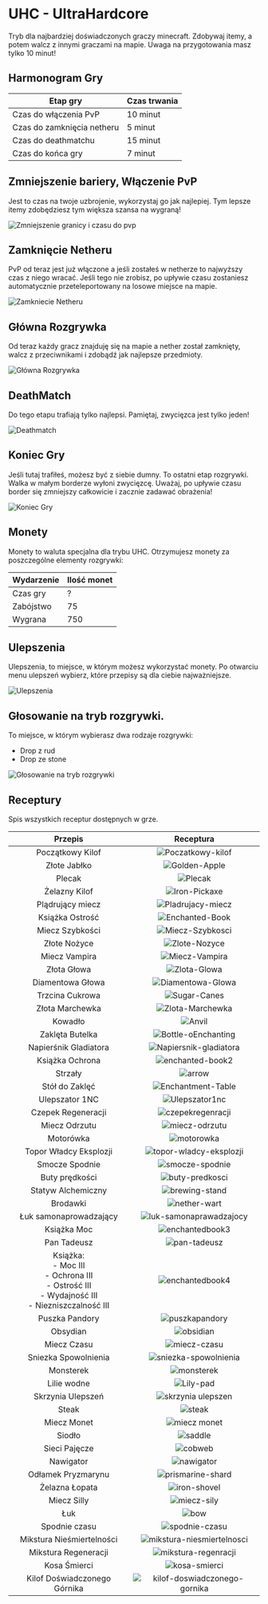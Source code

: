 # UHC - UltraHardcore


Tryb dla najbardziej doświadczonych graczy minecraft. Zdobywaj itemy, a potem walcz z innymi graczami na mapie. Uwaga na przygotowania masz tylko 10 minut!

## Harmonogram Gry

|          Etap gry          | Czas trwania |
|----------------------------|--------------|
|    Czas do włączenia PvP   |   10 minut   |
| Czas do zamknięcia netheru |    5 minut   |
|     Czas do deathmatchu    |   15 minut   |
|      Czas do końca gry     |    7 minut   |

## Zmniejszenie bariery, Włączenie PvP

Jest to czas na twoje uzbrojenie, wykorzystaj go jak najlepiej. Tym lepsze itemy zdobędziesz tym większa szansa na wygraną!

![Zmniejszenie granicy i czasu do pvp](/assets/uhc/zmniejszenie-granicy-i-czasu-do-pvp.png)

## Zamknięcie Netheru


PvP od teraz jest już włączone a jeśli zostałeś w netherze to najwyższy czas z niego wracać. Jeśli tego nie zrobisz, po upływie czasu zostaniesz automatycznie przeteleportowany na losowe miejsce na mapie.

![Zamkniecie Netheru](/assets/uhc/zamkniecie-netheru.png)

## Główna Rozgrywka

Od teraz każdy gracz znajduję się na mapie a nether został zamknięty, walcz z przeciwnikami i zdobądź jak najlepsze przedmioty.

![Główna Rozgrywka](/assets/uhc/glowna-rozgrywka.png)

## DeathMatch

Do tego etapu trafiają tylko najlepsi. Pamiętaj, zwycięzca jest tylko jeden!

![Deathmatch](/assets/uhc/deathmatch.png)

## Koniec Gry

Jeśli tutaj trafiłeś, możesz być z siebie dumny. To ostatni etap rozgrywki. Walka w małym borderze wyłoni zwycięzcę. Uważaj, po upływie czasu border się zmniejszy całkowicie i zacznie zadawać obrażenia!

![Koniec Gry](/assets/uhc/koniec-gry.png)

## Monety

Monety to waluta specjalna dla trybu UHC. Otrzymujesz monety za poszczególne elementy rozgrywki:

| Wydarzenie | Ilość monet | 
|------------|-------------|
|  Czas gry  |      ?      |   
|  Zabójstwo |      75     |   
|   Wygrana  |     750     |   

## Ulepszenia

Ulepszenia, to miejsce, w którym możesz wykorzystać monety. Po otwarciu menu ulepszeń wybierz, które przepisy są dla ciebie najważniejsze.

![Ulepszenia](/assets/uhc/ulepszenia-poprawne.png)

## Głosowanie na tryb rozgrywki.

To miejsce, w którym wybierasz dwa rodzaje rozgrywki:

- Drop z rud
- Drop ze stone

![Głosowanie na tryb rozgrywki](/assets/uhc/glosowanie-na-tryb-rozgrywki.png)

## Receptury

Spis wszystkich receptur dostępnych w grze.

|                                               Przepis                                                |                                   Receptura                                   |
|:----------------------------------------------------------------------------------------------------:|:-----------------------------------------------------------------------------:|
|                                           Początkowy Kilof                                           |             ![Poczatkowy-kilof](/assets/uhc/Poczatkowy-kilof.png)             |
|                                             Złote Jabłko                                             |                 ![Golden-Apple](/assets/uhc/Golden-Apple.png)                 |
|                                                Plecak                                                |                       ![Plecak](/assets/uhc/Plecak.png)                       |
|                                            Żelazny Kilof                                             |                 ![Iron-Pickaxe](/assets/uhc/Iron-Pickaxe.png)                 |
|                                           Plądrujący miecz                                           |             ![Pladrujacy-miecz](/assets/uhc/Pladrujacy-miecz.png)             |
|                                           Książka Ostrość                                            |               ![Enchanted-Book](/assets/uhc/enchanted-book.png)               |
|                                           Miecz Szybkości                                            |              ![Miecz-Szybkosci](/assets/uhc/miecz-szybkosci.png)              |
|                                             Złote Nożyce                                             |                 ![Zlote-Nozyce](/assets/uhc/zlote-nozyce.png)                 |
|                                            Miecz Vampira                                             |                ![Miecz-Vampira](/assets/uhc/miecz-vampira.png)                |
|                                             Złota Głowa                                              |                  ![Zlota-Glowa](/assets/uhc/zlota-glowa.png)                  |
|                                           Diamentowa Głowa                                           |             ![Diamentowa-Glowa](/assets/uhc/diamentowa-glowa.png)             |
|                                           Trzcina Cukrowa                                            |                  ![Sugar-Canes](/assets/uhc/sugar-canes.png)                  |
|                                           Złota Marchewka                                            |              ![Zlota-Marchewka](/assets/uhc/zlota-marchewka.png)              |
|                                               Kowadło                                                |                        ![Anvil](/assets/uhc/anvil.png)                        |
|                                           Zaklęta Butelka                                            |           ![Bottle-oEnchanting](/assets/uhc/Bottle-oEnchanting.png)           |
|                                        Napierśnik Gladiatora                                         |        ![Napiersnik-gladiatora](/assets/uhc/Napiersnik-gladiatora.png)        |
|                                           Książka Ochrona                                            |              ![enchanted-book2](/assets/uhc/enchanted-book2.png)              |
|                                               Strzały                                                |                        ![arrow](/assets/uhc/arrow.png)                        |
|                                            Stół do Zaklęć                                            |            ![Enchantment-Table](/assets/uhc/Enchantment-Table.png)            |
|                                            Ulepszator 1NC                                            |                ![Ulepszator1nc](/assets/uhc/Ulepszator1nc.png)                |
|                                          Czepek Regeneracji                                          |             ![czepekregenracji](/assets/uhc/czepekregenracji.png)             |
|                                            Miecz Odrzutu                                             |                ![miecz-odrzutu](/assets/uhc/miecz-odrzutu.png)                |
|                                              Motorówka                                               |                    ![motorowka](/assets/uhc/motorowka.png)                    |
|                                        Topor Władcy Eksplozji                                        |       ![topor-wladcy-eksplozji](/assets/uhc/topor-wladcy-eksplozji.png)       |
|                                            Smocze Spodnie                                            |               ![smocze-spodnie](/assets/uhc/smocze-spodnie.png)               |
|                                            Buty prędkości                                            |               ![buty-predkosci](/assets/uhc/buty-predkosci.png)               |
|                                          Statyw Alchemiczny                                          |                ![brewing-stand](/assets/uhc/brewing-stand.png)                |
|                                               Brodawki                                               |                  ![nether-wart](/assets/uhc/nether-wart.png)                  |
|                                        Łuk samonaprowadzający                                        |       ![luk-samonaprawadzajocy](/assets/uhc/luk-samonaprawadzajocy.png)       |
|                                             Książka Moc                                              |               ![enchantedbook3](/assets/uhc/enchantedbook3.png)               |
|                                             Pan Tadeusz                                              |                  ![pan-tadeusz](/assets/uhc/pan-tadeusz.png)                  |
| Książka:<br>- Moc III<br>- Ochrona III<br>- Ostrość III<br>- Wydajność III<br>- Niezniszczalność III |               ![enchantedbook4](/assets/uhc/enchantedbook4.png)               |
|                                            Puszka Pandory                                            |                ![puszkapandory](/assets/uhc/puszkapandory.png)                |
|                                               Obsydian                                               |                     ![obsidian](/assets/uhc/obsidian.png)                     |
|                                             Miecz Czasu                                              |                  ![miecz-czasu](/assets/uhc/miecz-czasu.png)                  |
|                                         Sniezka Spowolnienia                                         |         ![sniezka-spowolnienia](/assets/uhc/sniezka-spowolnienia.png)         |
|                                              Monsterek                                               |                    ![monsterek](/assets/uhc/monsterek.png)                    |
|                                             Lilie wodne                                              |                     ![Lily-pad](/assets/uhc/Lily-pad.png)                     |
|                                          Skrzynia Ulepszeń                                           |            ![skrzynia ulepszen](/assets/uhc/skrzynia-ulepszen.png)            |
|                                                Steak                                                 |                        ![steak](/assets/uhc/steak.png)                        |
|                                             Miecz Monet                                              |                  ![miecz monet](/assets/uhc/miecz-monet.png)                  |
|                                                Siodło                                                |                       ![saddle](/assets/uhc/saddle.png)                       |
|                                            Sieci Pajęcze                                             |                       ![cobweb](/assets/uhc/cobweb.png)                       |
|                                              Nawigator                                               |                    ![nawigator](/assets/uhc/nawigator.png)                    |
|                                          Odłamek Pryzmarynu                                          |             ![prismarine-shard](/assets/uhc/prismarine-shard.png)             |
|                                            Żelazna Łopata                                            |                  ![iron-shovel](/assets/uhc/iron-shovel.png)                  |
|                                             Miecz Silly                                              |                   ![miecz-sily](/assets/uhc/miecz-sily.png)                   |
|                                                 Łuk                                                  |                          ![bow](/assets/uhc/bow.png)                          |
|                                            Spodnie czasu                                             |                ![spodnie-czasu](/assets/uhc/spodnie-czasu.png)                |
|                                      Mikstura Nieśmiertelności                                       |    ![mikstura-niesmiertelnosci](/assets/uhc/mikstura-niesmiertelnosci.png)    |
|                                         Mikstura Regeneracji                                         |          ![mikstura-regenracji](/assets/uhc/mikstura-regenracji.png)          |
|                                             Kosa Śmierci                                             |                 ![kosa-smierci](/assets/uhc/kosa-smierci.png)                 |
|                                     Kilof Doświadczonego Górnika                                     | ![kilof-doswiadczonego-gornika](/assets/uhc/kilof-doswiadczonego-gornika.png) |